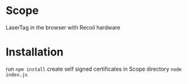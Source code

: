 # Scope
LaserTag in the browser with Recoil hardware

# Installation
run `npm install`
create self signed certificates in Scope directory
`node index.js`

